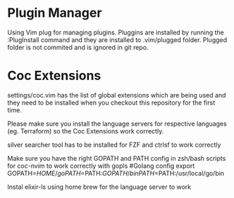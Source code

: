 # Plugin Manager

Using Vim plug for managing plugins. Pluggins are installed by running the :PlugInstall command and they are installed to .vim/plugged folder. Plugged folder is not commited and is ignored in git repo.

# Coc Extensions

settings/coc.vim has the list of global extensions which are being used and they need to
be installed when you checkout this repository for the first time.

Please make sure you install the language servers for respective languages (eg. Terraform)
so the Coc Extensions work correctly.

silver searcher tool has to be installed for FZF and ctrlsf to work correctly

Make sure you have the right GOPATH and PATH config in zsh/bash scripts for coc-nvim to work correctly with gopls
#Golang config
export GOPATH=$HOME/go
 PATH=$PATH:$GOPATH/bin
 PATH=$PATH:/usr/local/go/bin

Instal elixir-ls using home brew for the language server to work
